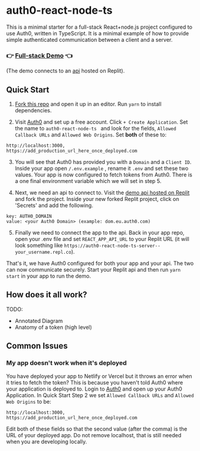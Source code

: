 # auth0-react-node-ts

This is a minimal starter for a full-stack React+node.js project configured to use Auth0, written in TypeScript. It is a minimal example of how to provide simple authenticated communication between a client and a server.

### 👉 [Full-stack Demo](https://auth0-react-node-ts-domv.vercel.app) 👈

(The demo connects to an [api](https://replit.com/@DomVinyard/auth0-react-node-ts-server) hosted on Replit).

## Quick Start

1.  [Fork this repo](https://github.com/DomVinyard/auth0-react-node-ts/fork) and open it up in an editor. Run `yarn` to install dependencies.

2.  Visit [Auth0](https://manage.auth0.com) and set up a free account. Click `+ Create Application`. Set the name to `auth0-react-node-ts ` and look for the fields, `Allowed Callback URLs` and `Allowed Web Origins`. Set **both** of these to:

```
http://localhost:3000, https://add_production_url_here_once_deployed.com
```

3. You will see that Auth0 has provided you with a `Domain` and a `Client ID`. Inside your app open `/.env.example` , rename it `.env` and set these two values. Your app is now configured to fetch tokens from Auth0. There is a one final environment variable which we will set in step 5.

4. Next, we need an api to connect to. Visit the [demo api hosted on Replit](https://replit.com/@DomVinyard/auth0-react-node-ts-server) and fork the project. Inside your new forked Replit project, click on 'Secrets' and add the following.

```#
key: AUTH0_DOMAIN
value: <your Auth0 Domain> (example: dom.eu.auth0.com)
```

5. Finally we need to connect the app to the api. Back in your app repo, open your .env file and set `REACT_APP_API_URL` to your Replit URL (it will look something like `https://auth0-react-node-ts-server--your_username.repl.co`).

That's it, we have Auth0 configured for both your app and your api. The two can now communicate securely. Start your Replit api and then run `yarn start` in your app to run the demo.

## How does it all work?

TODO:

- Annotated Diagram
- Anatomy of a token (high level)

## Common Issues

### My app doesn't work when it's deployed

You have deployed your app to Netlify or Vercel but it throws an error when it tries to fetch the token? This is because you haven't told Auth0 where your application is deployed to. Login to [Auth0](https://manage.auth0.com) and open up your Auth0 Application. In Quick Start Step 2 we set `Allowed Callback URLs` and `Allowed Web Origins` to be:

```
http://localhost:3000, https://add_production_url_here_once_deployed.com
```

Edit both of these fields so that the second value (after the comma) is the URL of your deployed app. Do not remove localhost, that is still needed when you are developing locally.
